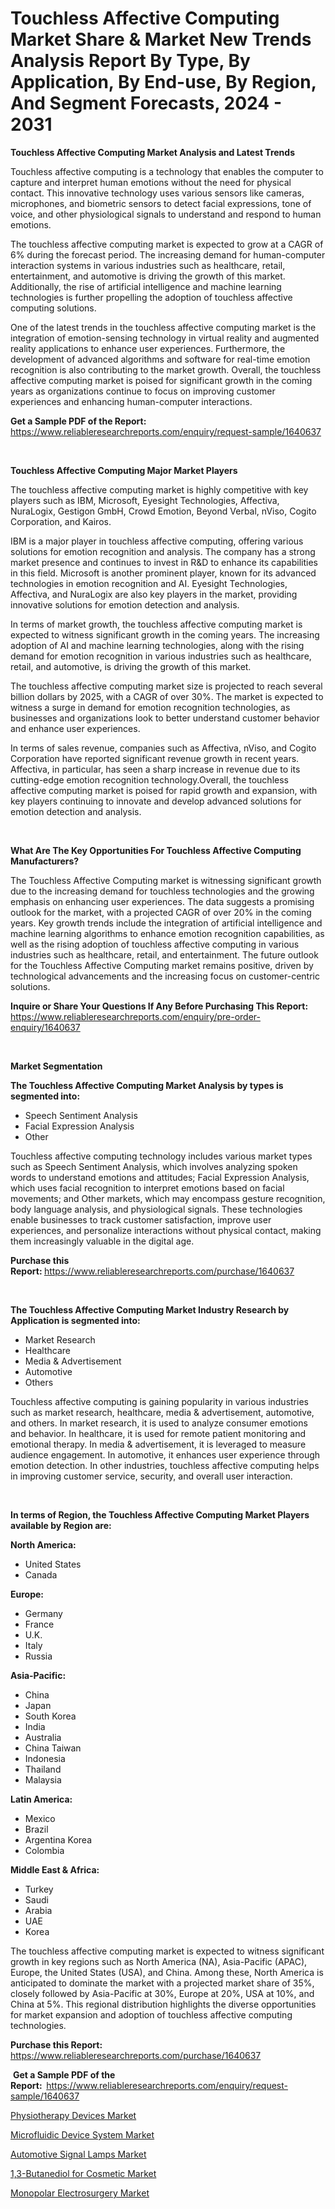 <p><h1>Touchless Affective Computing Market Share & Market New Trends Analysis Report By Type, By Application, By End-use, By Region, And Segment Forecasts, 2024 - 2031</h1></p><p><strong>Touchless Affective Computing Market Analysis and Latest Trends</strong></p>
<p><p>Touchless affective computing is a technology that enables the computer to capture and interpret human emotions without the need for physical contact. This innovative technology uses various sensors like cameras, microphones, and biometric sensors to detect facial expressions, tone of voice, and other physiological signals to understand and respond to human emotions.</p><p>The touchless affective computing market is expected to grow at a CAGR of 6% during the forecast period. The increasing demand for human-computer interaction systems in various industries such as healthcare, retail, entertainment, and automotive is driving the growth of this market. Additionally, the rise of artificial intelligence and machine learning technologies is further propelling the adoption of touchless affective computing solutions.</p><p>One of the latest trends in the touchless affective computing market is the integration of emotion-sensing technology in virtual reality and augmented reality applications to enhance user experiences. Furthermore, the development of advanced algorithms and software for real-time emotion recognition is also contributing to the market growth. Overall, the touchless affective computing market is poised for significant growth in the coming years as organizations continue to focus on improving customer experiences and enhancing human-computer interactions.</p></p>
<p><strong>Get a Sample PDF of the Report:&nbsp;</strong> <a href="https://www.reliableresearchreports.com/enquiry/request-sample/1640637">https://www.reliableresearchreports.com/enquiry/request-sample/1640637</a></p>
<p>&nbsp;</p>
<p><strong>Touchless Affective Computing Major Market Players</strong></p>
<p><p>The touchless affective computing market is highly competitive with key players such as IBM, Microsoft, Eyesight Technologies, Affectiva, NuraLogix, Gestigon GmbH, Crowd Emotion, Beyond Verbal, nViso, Cogito Corporation, and Kairos. </p><p>IBM is a major player in touchless affective computing, offering various solutions for emotion recognition and analysis. The company has a strong market presence and continues to invest in R&D to enhance its capabilities in this field. Microsoft is another prominent player, known for its advanced technologies in emotion recognition and AI. Eyesight Technologies, Affectiva, and NuraLogix are also key players in the market, providing innovative solutions for emotion detection and analysis.</p><p>In terms of market growth, the touchless affective computing market is expected to witness significant growth in the coming years. The increasing adoption of AI and machine learning technologies, along with the rising demand for emotion recognition in various industries such as healthcare, retail, and automotive, is driving the growth of this market.</p><p>The touchless affective computing market size is projected to reach several billion dollars by 2025, with a CAGR of over 30%. The market is expected to witness a surge in demand for emotion recognition technologies, as businesses and organizations look to better understand customer behavior and enhance user experiences.</p><p>In terms of sales revenue, companies such as Affectiva, nViso, and Cogito Corporation have reported significant revenue growth in recent years. Affectiva, in particular, has seen a sharp increase in revenue due to its cutting-edge emotion recognition technology.Overall, the touchless affective computing market is poised for rapid growth and expansion, with key players continuing to innovate and develop advanced solutions for emotion detection and analysis.</p></p>
<p>&nbsp;</p>
<p><strong>What Are The Key Opportunities For Touchless Affective Computing Manufacturers?</strong></p>
<p><p>The Touchless Affective Computing market is witnessing significant growth due to the increasing demand for touchless technologies and the growing emphasis on enhancing user experiences. The data suggests a promising outlook for the market, with a projected CAGR of over 20% in the coming years. Key growth trends include the integration of artificial intelligence and machine learning algorithms to enhance emotion recognition capabilities, as well as the rising adoption of touchless affective computing in various industries such as healthcare, retail, and entertainment. The future outlook for the Touchless Affective Computing market remains positive, driven by technological advancements and the increasing focus on customer-centric solutions.</p></p>
<p><strong>Inquire or Share Your Questions If Any Before Purchasing This Report:</strong> <a href="https://www.reliableresearchreports.com/enquiry/pre-order-enquiry/1640637">https://www.reliableresearchreports.com/enquiry/pre-order-enquiry/1640637</a></p>
<p>&nbsp;</p>
<p><strong>Market Segmentation</strong></p>
<p><strong>The Touchless Affective Computing Market Analysis by types is segmented into:</strong></p>
<p><ul><li>Speech Sentiment Analysis</li><li>Facial Expression Analysis</li><li>Other</li></ul></p>
<p><p>Touchless affective computing technology includes various market types such as Speech Sentiment Analysis, which involves analyzing spoken words to understand emotions and attitudes; Facial Expression Analysis, which uses facial recognition to interpret emotions based on facial movements; and Other markets, which may encompass gesture recognition, body language analysis, and physiological signals. These technologies enable businesses to track customer satisfaction, improve user experiences, and personalize interactions without physical contact, making them increasingly valuable in the digital age.</p></p>
<p><strong>Purchase this Report:&nbsp;</strong><a href="https://www.reliableresearchreports.com/purchase/1640637">https://www.reliableresearchreports.com/purchase/1640637</a></p>
<p>&nbsp;</p>
<p><strong>The Touchless Affective Computing Market Industry Research by Application is segmented into:</strong></p>
<p><ul><li>Market Research</li><li>Healthcare</li><li>Media & Advertisement</li><li>Automotive</li><li>Others</li></ul></p>
<p><p>Touchless affective computing is gaining popularity in various industries such as market research, healthcare, media & advertisement, automotive, and others. In market research, it is used to analyze consumer emotions and behavior. In healthcare, it is used for remote patient monitoring and emotional therapy. In media & advertisement, it is leveraged to measure audience engagement. In automotive, it enhances user experience through emotion detection. In other industries, touchless affective computing helps in improving customer service, security, and overall user interaction.</p></p>
<p>&nbsp;</p>
<p><strong>In terms of Region, the Touchless Affective Computing Market Players available by Region are:</strong></p>
<p>
    <p> <strong> North America: </strong>
        <ul>
            <li>United States</li>
            <li>Canada</li>
        </ul>
        </p> 
    <p> <strong> Europe: </strong>
        <ul>
            <li>Germany</li>
            <li>France</li>
            <li>U.K.</li>
            <li>Italy</li>
            <li>Russia</li>
        </ul>
        </p> 
    <p> <strong> Asia-Pacific: </strong>
        <ul>
            <li>China</li>
            <li>Japan</li>
            <li>South Korea</li>
            <li>India</li>
            <li>Australia</li>
            <li>China Taiwan</li>
            <li>Indonesia</li>
            <li>Thailand</li>
            <li>Malaysia</li>
        </ul>
        </p> 
    <p> <strong> Latin America: </strong>
        <ul>
            <li>Mexico</li>
            <li>Brazil</li>
            <li>Argentina Korea</li>
            <li>Colombia</li>
        </ul>
        </p> 
    <p> <strong> Middle East & Africa: </strong>
        <ul>
            <li>Turkey</li>
            <li>Saudi</li>
            <li>Arabia</li>
            <li>UAE</li>
            <li>Korea</li>
        </ul>
    </p>
    </p>
<p><p>The touchless affective computing market is expected to witness significant growth in key regions such as North America (NA), Asia-Pacific (APAC), Europe, the United States (USA), and China. Among these, North America is anticipated to dominate the market with a projected market share of 35%, closely followed by Asia-Pacific at 30%, Europe at 20%, USA at 10%, and China at 5%. This regional distribution highlights the diverse opportunities for market expansion and adoption of touchless affective computing technologies.</p></p>
<p><strong>Purchase this Report: </strong><a href="https://www.reliableresearchreports.com/purchase/1640637">https://www.reliableresearchreports.com/purchase/1640637</a></p>
<p>&nbsp;<strong>Get a Sample PDF of the Report:&nbsp;&nbsp;</strong><a href="https://www.reliableresearchreports.com/enquiry/request-sample/1640637">https://www.reliableresearchreports.com/enquiry/request-sample/1640637</a></p>
<p><strong></strong></p>
<p><p><a href="https://medium.com/p/a189f92debcd/edit">Physiotherapy Devices Market</a></p><p><a href="https://medium.com/@bricebeahan/microfluidic-device-system-market-furnishes-information-on-market-share-market-trends-and-market-b80168657de8">Microfluidic Device System Market</a></p><p><a href="https://github.com/cecuraprangm/Market-Research-Report-List-1/blob/main/automotive-signal-lamps-market.md">Automotive Signal Lamps Market</a></p><p><a href="https://github.com/fiixsa/Market-Research-Report-List-1/blob/main/13-butanediol-for-cosmetic-market.md">1,3-Butanediol for Cosmetic Market</a></p><p><a href="https://medium.com/p/4f745aac6c11/edit">Monopolar Electrosurgery Market</a></p></p>